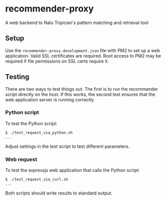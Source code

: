 # recommender-proxy

A web backend to Nalu Tripician's pattern matching and retrieval tool

## Setup

Use the `recommender-proxy.development.json` file with PM2 to set up a web application. Valid SSL certificates are required. Root access to PM2 may be required if file permissions on SSL certs require it.

## Testing

There are two ways to test things out. The first is to run the recommender script directly on the host. If this works, the second test ensures that the web application server is running correctly.

### Python script

To test the Python script:

```console
$ ./test_request_via_python.sh
...
```

Adjust settings in the test script to test different parameters.

### Web request

To test the expressjs web application that calls the Python script:

```console
$ ./test_request_via_curl.sh
...
```

Both scripts should write results to standard output.